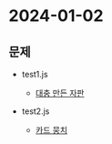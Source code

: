 # 2024-01-02
## 문제
* test1.js 
    * [대충 만든 자판](https://school.programmers.co.kr/learn/courses/30/lessons/160586)

* test2.js 
    * [카드 뭉치](https://school.programmers.co.kr/learn/courses/30/lessons/159994)